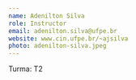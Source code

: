 ```yaml
---
name: Adenilton Silva
role: Instructor
email: adenilton.silva@ufpe.br
website: www.cin.ufpe.br/~ajsilva
photo: adenilton-silva.jpeg
---
```

Turma: T2
